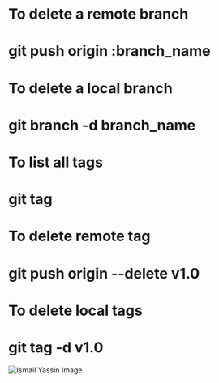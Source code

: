 # To delete a remote branch
# git push origin :branch_name

# To delete a local branch
# git branch -d branch_name 

# To list all tags
# git tag

# To delete remote tag
# git push origin --delete v1.0

# To delete local tags
# git tag -d v1.0

![Ismail Yassin Image](https://images.mubicdn.net/images/cast_member/211812/cache-402283-1546945967/image-w856.jpg?size=800x)


